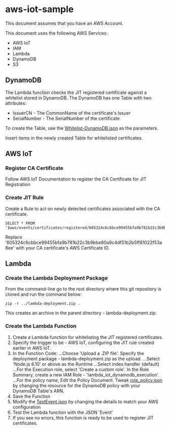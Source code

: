 # aws-iot-sample

This document assumes that you have an AWS Account.

This document uses the following AWS Services:
- AWS IoT
- IAM
- Lambda
- DynamoDB
- S3

## DynamoDB
The Lambda function checks the JIT registered certificate against a whitelist stored in DynamoDB. The DynamoDB has one Table with two attributes:
- IssuerCN - The CommonName of the certificate's Issuer
- SerialNumber - The SerialNumber of the certificate

To create the Table, use the [Whitelist-DynamoDB.json](../master/Whitelist-DynamoDB.json) as the parameters.

Insert items in the newly created Table for whitelisted certificates. 

## AWS IoT

### Register CA Certificate
Follow AWS IoT Documentation to register the CA Certificate for JIT Registration

### Create JIT Rule
Create a Rule to act on newly detected certificates associated with the CA certificate.

```
SELECT * FROM '$aws/events/certificates/registered/605324c6cbbce99455bfa9b781b22c3b9bbe80a9c4df51b2b5ff81022f53a8ee'
```
Replace '605324c6cbbce99455bfa9b781b22c3b9bbe80a9c4df51b2b5ff81022f53a8ee' with your CA certificate's AWS Certificate ID.

## Lambda

### Create the Lambda Deployment Package
From the command-line go to the root directory where this git repository is cloned and run the command below:

```
zip -r ../lambda-deployment.zip .
```
This creates an archive in the parent directory - lambda-deployment.zip.

### Create the Lambda Function



1. Create a Lambda function for whitelisting the JIT registered certificates. 
2. Specify the trigger to be - AWS IoT, configuring the JIT rule created earlier in AWS IoT.
3. In the Function Code:
...Choose 'Upload a .ZIP file'. Specify the deployment package - lambda-deployment.zip as the upload.
...Select 'Node.js 6.10' or above as the Runtime
...Select index.handler (default)
...For the Execution role, select 'Create a custom role'. In the Role Summary, create a new IAM Role - 'lambda_iot_dynamodb_execution'.
...For the policy name, Edit the Policy Document. Tweak [role_policy.json](../master/role_policy.json) by changing the resource for the DynamoDB policy with your DynamoDB Table's ARN.
6. Save the Function
7. Modify the [TestEvent.json](../master/TestEvent.json) by changing the details to match your AWS configuration
8. Test the Lambda function with the JSON 'Event'
9. If you see no errors, this function is ready to be used to register JIT certificates.










